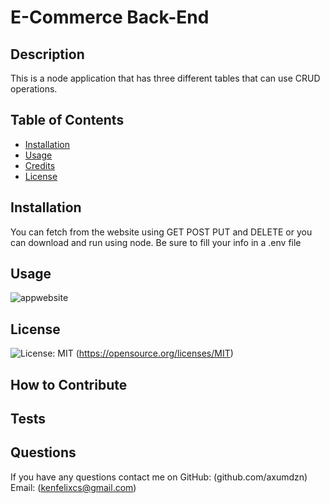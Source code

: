 # E-Commerce Back-End
## Description
 This is a node application that has three different tables that can use CRUD operations.
## Table of Contents
- [Installation](#installation)
- [Usage](#usage)
- [Credits](#credits)
- [License](#license)
## Installation
You can fetch from the website using GET POST PUT and DELETE or you can download and run using node. Be sure to fill your info in a .env file
## Usage
![appwebsite](https://infinite-forest-17698.herokuapp.com/)
## License
![License: MIT](https://img.shields.io/badge/License-MIT-yellow.svg) (https://opensource.org/licenses/MIT)
## How to Contribute

## Tests

## Questions
If you have any questions contact me on
GitHub: (github.com/axumdzn)
Email: (kenfelixcs@gmail.com)
